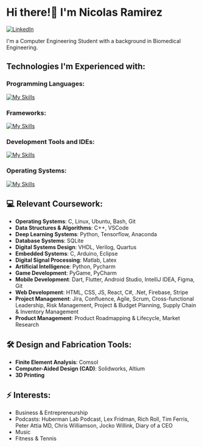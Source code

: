 # Hi there!👋 I'm Nicolas Ramirez

[
    ![LinkedIn](https://img.shields.io/badge/LinkedIn-0077B5?style=for-the-badge&logo=linkedin&logoColor=white)
](https://www.linkedin.com/in/nicolas-ramirez-pm/)

I'm a Computer Engineering Student with a background in Biomedical Engineering. 

## Technologies I'm Experienced with:
### Programming Languages:
[![My Skills](https://skillicons.dev/icons?i=cpp,c,py,bash,cs,dart,matlab)](https://skillicons.dev)
### Frameworks: 
[![My Skills](https://skillicons.dev/icons?i=dotnet,flutter,pytorch,tensorflow)](https://skillicons.dev)
### Development Tools and IDEs:
[![My Skills](https://skillicons.dev/icons?i=anaconda,arduino,atom,clion,eclipse,figma,git,github,gitlab,latex,md,pycharm,powershell,vscode)](https://skillicons.dev)
### Operating Systems:
[![My Skills](https://skillicons.dev/icons?i=apple,linux,windows,ubuntu)](https://skillicons.dev)

<!--
[![My Skills](https://skillicons.dev/icons?i=cpp,c,py,anaconda,apple,arduino,atom,bash,cs,clion,dart,dotnet,eclipse,figma,flutter,git,github,gitlab,latex,linux,md,matlab,pycharm,powershell,pytorch,tensorflow,vscode,windows,ubuntu)](https://skillicons.dev)
-->

## 💻 Relevant Coursework:
- **Operating Systems**: C, Linux, Ubuntu, Bash, Git 
- **Data Structures & Algorithms**: C++, VSCode
- **Deep Learning Systems**: Python, Tensorflow, Anaconda
- **Database Systems**: SQLite
- **Digital Systems Design**: VHDL, Verilog, Quartus
- **Embedded Systems**: C, Arduino, Eclipse
- **Digital Signal Processing**: Matlab, Latex
- **Artificial Intelligence**: Python, Pycharm
- **Game Development**: PyGame, PyCharm 
- **Mobile Development**: Dart, Flutter, Android Studio, IntelliJ IDEA, Figma, Git
- **Web Development**: HTML, CSS, JS, React, C#, .Net, Firebase, Stripe
- **Project Management**: Jira, Confluence, Agile, Scrum, Cross-functional Leadership, Risk Management, Project & Budget Planning, Supply Chain & Inventory Management
- **Product Management**: Product Roadmapping & Lifecycle, Market Research

## 🛠️ Design and Fabrication Tools:
- **Finite Element Analysis**: Comsol
- **Computer-Aided Design (CAD)**: Solidworks, Altium
- **3D Printing**

## ⚡ Interests:
- Business & Entrepreneurship
- Podcasts: Huberman Lab Podcast, Lex Fridman, Rich Roll, Tim Ferris, Peter Attia MD, Chris Williamson, Jocko Willink, Diary of a CEO
- Music
- Fitness & Tennis



<!--
**Pikanick/Pikanick** is a ✨ _special_ ✨ repository because its `README.md` (this file) appears on your GitHub profile.

Here are some ideas to get you started:

- 🔭 I’m currently working on ...
- 🌱 I’m currently learning ...
- 👯 I’m looking to collaborate on ...
- 🤔 I’m looking for help with ...
- 💬 Ask me about ...
- 📫 How to reach me: ...
- 😄 Pronouns: ...
- ⚡ Fun fact: ...
-->
